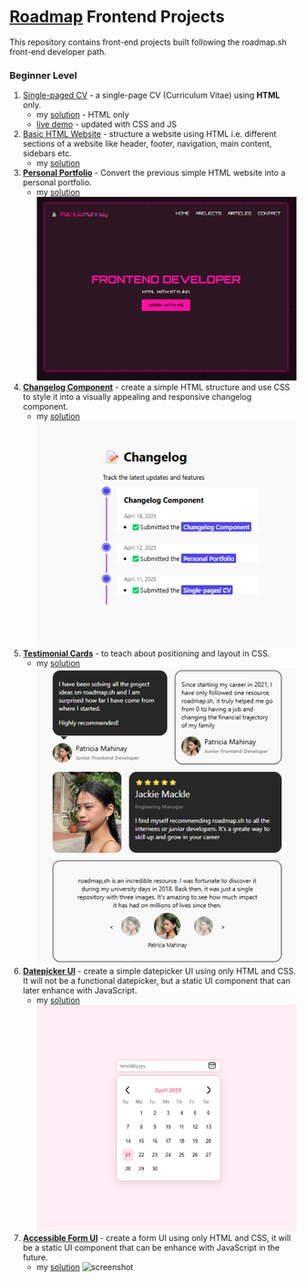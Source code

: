 # [Roadmap](https://roadmap.sh/frontend/projects) Frontend Projects
This repository contains front-end projects built following the roadmap.sh front-end developer path.

### Beginner Level
1. [Single-paged CV](https://roadmap.sh/projects/single-page-cv) -  a single-page CV (Curriculum Vitae) using **HTML** only.
   - my [solution](basic-html-website/) - HTML only
   - [live demo](https://ptrcmahinay.github.io/single-paged-resume-pdf/) - updated with CSS and JS 
2. [Basic HTML Website](https://roadmap.sh/projects/basic-html-website) - structure a website using HTML i.e. different sections of a website like header, footer, navigation, main content, sidebars etc. 
   - my [solution](single-page-cv/)
3. **[Personal Portfolio](https://roadmap.sh/projects/portfolio-website)** - Convert the previous simple HTML website into a personal portfolio.
   - my [solution](personal-portfolio/)
![screenshot](personal-portfolio/preview.png)
1. **[Changelog Component](https://roadmap.sh/projects/changelog-component)** - create a simple HTML structure and use CSS to style it into a visually appealing and responsive changelog component. 
     - my [solution](changelog-component/)
![screenshot](changelog-component/preview.png)
1. **[Testimonial Cards](https://roadmap.sh/projects/testimonial-cards)** - to teach about positioning and layout in CSS.
    - my [solution](testimonial-cards/)
![screenshot](testimonial-cards/preview.png)
1. **[Datepicker UI](https://roadmap.sh/projects/datepicker-ui)** - create a simple datepicker UI using only HTML and CSS. It will not be a functional datepicker, but a static UI component that can later enhance with JavaScript.
    - my [solution](datepicker/)
![screenshot](datepicker/preview.png)
1. **[Accessible Form UI](https://roadmap.sh/projects/accessible-form-ui)** - create a form UI using only HTML and CSS, it will be a static UI component that can be enhance with JavaScript in the future.
    - my [solution](accessible-form/)
![screenshot](accessible-form/)